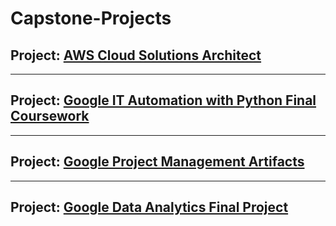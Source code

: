# Capstone-Projects

## Project: [AWS Cloud Solutions Architect](https://github.com/Mregojos/AWS-Cloud-Solutions-Architect)

---
## Project: [Google IT Automation with Python Final Coursework](https://github.com/Mregojos/IT-Automation-with-Python)

---
## Project: [Google Project Management Artifacts](https://github.com/Mregojos/Project-Management-Artifacts)

---
## Project: [Google Data Analytics Final Project](https://github.com/Mregojos/Data-Analytics-Final-Project)
